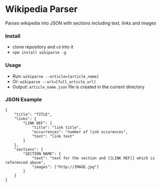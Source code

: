 # Wikipedia Parser
Parses wikipedia into JSON with sections including text, links and images

### Install
* clone repository and `cd` into it
* `npm install wikiparse -g`

### Usage
* Run: `wikiparse --article=[article_name]`
* Or: `wikiparse --url=[full_article_url]`
* Output: `article_name.json` file is created in the current directory

### JSON Example
```
{
    "title": "TITLE",
    "links": {
        "LINK REF": {
            "title": "link title",
            "occurrences": "number of link occurences",
            "text": "link text"
        }
    },
    "sections": {
        "SECTION NAME": {
            "text": "text for the section and [[LINK REF]] which is referenced above",
            "images": ["http://IMAGE.jpg"]
        }
    }
}
```
